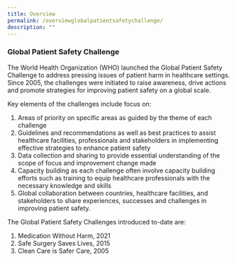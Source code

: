 ```yaml
---
title: Overview
permalink: /overviewglobalpatientsafetychallenge/
description: ""
---
```

### Global Patient Safety Challenge

The World Health Organization (WHO) launched the Global Patient Safety Challenge to address pressing issues of patient harm in healthcare settings. Since 2005, the challenges were initiated to raise awareness, drive actions and promote strategies for improving patient safety on a global scale.

Key elements of the challenges include focus on:
1) Areas of priority on specific areas as guided by the theme of each challenge
2) Guidelines and recommendations as well as best practices to assist healthcare facilities, professionals and stakeholders in implementing effective strategies to enhance patient safety
3) Data collection and sharing to provide essential understanding of the scope of focus and improvement change made
4) Capacity building as each challenge often involve capacity building efforts such as training to equip healthcare professionals with the necessary knowledge and skills
5) Global collaboration between countries, healthcare facilities, and stakeholders to share experiences, successes and challenges in improving patient safety.

The Global Patient Safety Challenges introduced to-date are:

1. Medication Without Harm, 2021
2. Safe Surgery Saves Lives, 2015
3. Clean Care is Safer Care, 2005
